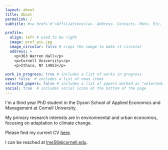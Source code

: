 ```yaml
---
layout: about
title: About
permalink: /
subtitle: #<a href='#'>Affiliations</a>. Address. Contacts. Moto. Etc.

profile:
  align: left # used to be right
  image: prof_pic.jpg
  image_circular: false # crops the image to make it circular
  address: >
    <p>363 Warren Hall</p>
    <p>Cornell University</p>
    <p>Ithaca, NY 14853</p>

work_in_progress: true # includes a list of works in progress
news: false  # includes a list of news items
selected_papers: false # includes a list of papers marked as "selected={true}"
social: true  # includes social icons at the bottom of the page
---
```


I'm a third year PhD student in the Dyson School of Applied Economics and Management at Cornell University. 

My primary research interests are in environmental and urban economics, focusing on adaptation to climate change.

Please find my current CV [here](https://lucesprabens.github.io/assets/pdf/esprabens_cv.pdf).

I can be reached at [lme56@cornell.edu](mailto:lme56@cornell.edu).